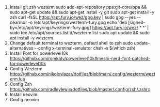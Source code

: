 1. Install git zsh wezterm
   sudo add-apt-repository ppa:git-core/ppa && sudo apt-get update && sudo apt-get install -y git
   sudo apt-get install -y zsh
   curl -fsSL https://apt.fury.io/wez/gpg.key | sudo gpg --yes --dearmor -o /etc/apt/keyrings/wezterm-fury.gpg
   echo 'deb [signed-by=/etc/apt/keyrings/wezterm-fury.gpg] https://apt.fury.io/wez/ * *' | sudo tee /etc/apt/sources.list.d/wezterm.list
   sudo apt update && sudo apt install -y wezterm
2. Change default terminal to wezterm, defautl shell to zsh
   sudo update-alternatives --config x-terminal-emulator
   chsh -s $(which zsh)
4. Install Font for powerlevel10k
   https://github.com/romkatv/powerlevel10k#meslo-nerd-font-patched-for-powerlevel10k
5. Config Wezterm
   https://github.com/nikolovlazar/dotfiles/blob/main/.config/wezterm/wezterm.lua
6. Config Zsh
   https://github.com/radleylewis/dotfiles/blob/master/.config/zsh/.zshrc
7. Install neovim
8. Config neovim
   

